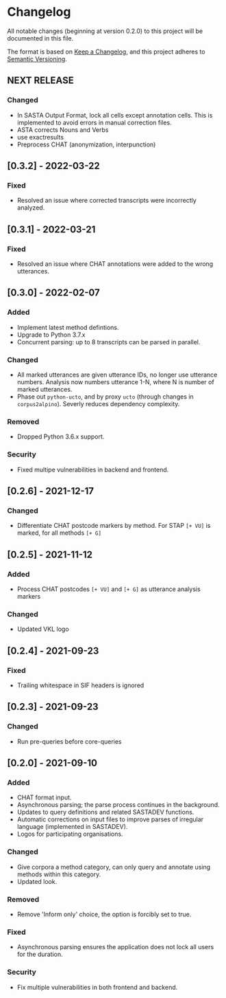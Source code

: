 # Changelog
All notable changes (beginning at version 0.2.0) to this project will be documented in this file.

The format is based on [Keep a Changelog](https://keepachangelog.com/en/1.0.0/),
and this project adheres to [Semantic Versioning](https://semver.org/spec/v2.0.0.html).

## NEXT RELEASE
### Changed
- In SASTA Output Format, lock all cells except annotation cells. This is implemented to avoid errors in manual correction files.
- ASTA corrects Nouns and Verbs
- use exactresults
- Preprocess CHAT (anonymization, interpunction)


## [0.3.2] - 2022-03-22
### Fixed
- Resolved an issue where corrected transcripts were incorrectly analyzed.

## [0.3.1] - 2022-03-21
### Fixed
- Resolved an issue where CHAT annotations were added to the wrong utterances.

## [0.3.0] - 2022-02-07
### Added
- Implement latest method defintions.
- Upgrade to Python 3.7.x
- Concurrent parsing: up to 8 transcripts can be parsed in parallel.
### Changed
- All marked utterances are given utterance IDs, no longer use utterance numbers. Analysis now numbers utterance 1-N, where N is number of marked utterances.
- Phase out `python-ucto`, and by proxy `ucto` (through changes in `corpus2alpino`). Severly reduces dependency complexity.
### Removed
- Dropped Python 3.6.x support.
### Security
- Fixed multipe vulnerabilities in backend and frontend.

## [0.2.6] - 2021-12-17
### Changed
- Differentiate CHAT postcode markers by method. For STAP `[+ VU]` is marked, for all methods `[+ G]`

## [0.2.5] - 2021-11-12
### Added
- Process CHAT postcodes `[+ VU]` and `[+ G]` as utterance analysis markers
### Changed
- Updated VKL logo

## [0.2.4] - 2021-09-23
### Fixed
- Trailing whitespace in SIF headers is ignored

## [0.2.3] - 2021-09-23
### Changed
- Run pre-queries before core-queries

## [0.2.0] - 2021-09-10
### Added
- CHAT format input.
- Asynchronous parsing; the parse process continues in the background.
- Updates to query definitions and related SASTADEV functions.
- Automatic corrections on input files to improve parses of irregular language (implemented in SASTADEV).
- Logos for participating organisations.
### Changed
- Give corpora a method category, can only query and annotate using methods within this category.
- Updated look.
### Removed
- Remove 'Inform only' choice, the option is forcibly set to true.
### Fixed
- Asynchronous parsing ensures the application does not lock all users for the duration.
### Security
- Fix multiple vulnerabilities in both frontend and backend.
